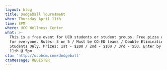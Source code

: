 ```yaml
---
layout: blog
title: Dodgeball Tournament
when: Thursday April 11th
time: 8PM
where: UCO Wellness Center
what: >-
  This is a free event for UCO students or student groups. Free pizza and drinks
  for everyone. Rules: 5 on 5 / Must be CO-ED teams / Double Elimination / UCO
  Students Only. Prizes: 1st - $200 / 2nd - $100 / 3rd - $50. Enter by April
  11th @ 5pm.  
cta: 'http://ucobcm.com/dodgeball'
ctaMessage: REGISTER
---
```


